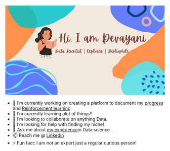 ![bio](Customized_Devayani.jpg)

- 🔭 I’m currently working on creating a platform to document my [progress](https://github.com/devayanipowar/Data-Science-Inventory) and [Reinforcement learning](https://github.com/AshHarvey/ssa-gym)
- 🌱 I’m currently learning alot of things!!
- 👯 I’m looking to collaborate on anything Data.
- 🤔 I’m looking for help with finding my niche!
- 💬 Ask me about [my experience](https://devayanipowar.github.io/)in Data science
- 📫 Reach me @ [Linkedin](https://www.linkedin.com/in/devayanip/)
- ⚡ Fun fact: I am not an expert just a regular curious person!
